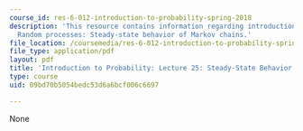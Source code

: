 ```yaml
---
course_id: res-6-012-introduction-to-probability-spring-2018
description: 'This resource contains information regarding introduction to probability:
  Random processes: Steady-state behavior of Markov chains.'
file_location: /coursemedia/res-6-012-introduction-to-probability-spring-2018/09bd70b5054bedc53d6a6bcf006c6697_MITRES_6_012S18_L25AS.pdf
file_type: application/pdf
layout: pdf
title: 'Introduction to Probability: Lecture 25: Steady-State Behavior of Markov Chains'
type: course
uid: 09bd70b5054bedc53d6a6bcf006c6697

---
```

None